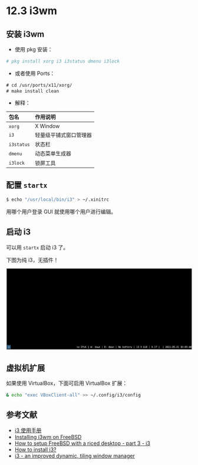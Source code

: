 # 12.3 i3wm

## 安装 i3wm

- 使用 pkg 安装：

```sh
# pkg install xorg i3 i3status dmenu i3lock
```

- 或者使用 Ports：

```
# cd /usr/ports/x11/xorg/
# make install clean
```

- 解释：

| 包名       | 作用说明                                                  |
|:------------|:--------------------------------------------------|
| `xorg`     |  X Window                                             |
| `i3`       | 轻量级平铺式窗口管理器                  |
| `i3status` | 状态栏 |
| `dmenu`    | 动态菜单生成器|
| `i3lock`   | 锁屏工具 |


## 配置 `startx`

```sh
$ echo "/usr/local/bin/i3" > ~/.xinitrc
```

用哪个用户登录 GUI 就使用哪个用户进行编辑。

## 启动 i3

可以用 `startx` 启动 i3 了。

下图为纯 i3，无插件！

![i3 on freebsd](../.gitbook/assets/i3wm_preview.png)


## 虚拟机扩展

如果使用 VirtualBox，下面可启用 VirtualBox 扩展：

```sh
& echo "exec VBoxClient-all" >> ~/.config/i3/config
```

## 参考文献

- [i3 使用手册](https://www.freebsd.org/cgi/man.cgi?query=i3&apropos=0&sektion=1&manpath=freebsd-ports&format=html)
- [Installing i3wm on FreeBSD](http://bottlenix.wikidot.com/installing-i3wm)
- [How to setup FreeBSD with a riced desktop - part 3 - i3](https://unixsheikh.com/tutorials/how-to-setup-freebsd-with-a-riced-desktop-part-3-i3.html#xterm)
- [How to install i3?](https://forums.freebsd.org/threads/how-to-install-i3.62305/)
- [i3 - an improved	dynamic, tiling	window manager](https://www.freebsd.org/cgi/man.cgi?query=i3&apropos=0&sektion=1&manpath=freebsd-ports&format=html)
